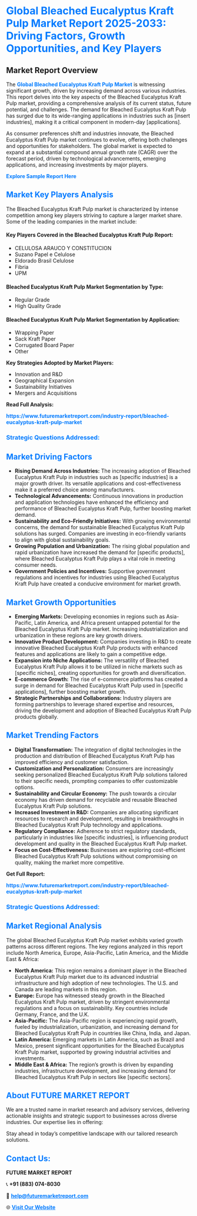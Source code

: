 <h1 style="color: #007BFF;">Global Bleached Eucalyptus Kraft Pulp Market Report 2025-2033: Driving Factors, Growth Opportunities, and Key Players</h1>

<section id="overview">
<h2>Market Report Overview</h2>
<p>The <a href="https://www.futuremarketreport.com/industry-report/bleached-eucalyptus-kraft-pulp-market" style="color: #007BFF; text-decoration: none;"><strong>Global Bleached Eucalyptus Kraft Pulp Market</strong></a> is witnessing significant growth, driven by increasing demand across various industries. This report delves into the key aspects of the Bleached Eucalyptus Kraft Pulp market, providing a comprehensive analysis of its current status, future potential, and challenges. The demand for Bleached Eucalyptus Kraft Pulp has surged due to its wide-ranging applications in industries such as [insert industries], making it a critical component in modern-day [applications].</p>
<p>As consumer preferences shift and industries innovate, the Bleached Eucalyptus Kraft Pulp market continues to evolve, offering both challenges and opportunities for stakeholders. The global market is expected to expand at a substantial compound annual growth rate (CAGR) over the forecast period, driven by technological advancements, emerging applications, and increasing investments by major players.</p>
</section>

<section id="overview">
<p><a href="https://www.futuremarketreport.com/request-sample/reportId=115081" style="color: #007BFF; text-decoration: none;"><strong>Explore Sample Report Here</strong></a></p>
</section>

<section id="key-players">
<h2 style="color: #007BFF;">Market Key Players Analysis</h2>
<p>The Bleached Eucalyptus Kraft Pulp market is characterized by intense competition among key players striving to capture a larger market share. Some of the leading companies in the market include:</p>
<h4>Key Players Covered in the Bleached Eucalyptus Kraft Pulp Report:</h4>
<ul><li>CELULOSA ARAUCO Y CONSTITUCION</li><li>Suzano Papel e Celulose</li><li>Eldorado Brasil Celulose</li><li>Fibria</li><li>UPM</li></ul>
<h4>Bleached Eucalyptus Kraft Pulp Market Segmentation by Type:</h4>
<ul><li>Regular Grade</li><li>High Quality Grade</li></ul>

<h4>Bleached Eucalyptus Kraft Pulp Market Segmentation by Application:</h4>
<ul><li>Wrapping Paper</li><li>Sack Kraft Paper</li><li>Corrugated Board Paper</li><li>Other</li></ul>
<p><strong>Key Strategies Adopted by Market Players:</strong></p>
<ul>
<li>Innovation and R&D</li>
<li>Geographical Expansion</li>
<li>Sustainability Initiatives</li>
<li>Mergers and Acquisitions</li>
</ul>
</section>

<section>
<p><strong>Read Full Analysis: </strong></p><a href="https://www.futuremarketreport.com/industry-report/bleached-eucalyptus-kraft-pulp-market" style="color: #007BFF; text-decoration: none;"><strong>https://www.futuremarketreport.com/industry-report/bleached-eucalyptus-kraft-pulp-market</strong></a>
<h3 style="color: #007BFF;">Strategic Questions Addressed:</h3>
</section>

<section id="driving-factors">
<h2 style="color: #007BFF;">Market Driving Factors</h2>
<ul>
<li><strong>Rising Demand Across Industries:</strong> The increasing adoption of Bleached Eucalyptus Kraft Pulp in industries such as [specific industries] is a major growth driver. Its versatile applications and cost-effectiveness make it a preferred choice among manufacturers.</li>
<li><strong>Technological Advancements:</strong> Continuous innovations in production and application technologies have enhanced the efficiency and performance of Bleached Eucalyptus Kraft Pulp, further boosting market demand.</li>
<li><strong>Sustainability and Eco-Friendly Initiatives:</strong> With growing environmental concerns, the demand for sustainable Bleached Eucalyptus Kraft Pulp solutions has surged. Companies are investing in eco-friendly variants to align with global sustainability goals.</li>
<li><strong>Growing Population and Urbanization:</strong> The rising global population and rapid urbanization have increased the demand for [specific products], where Bleached Eucalyptus Kraft Pulp plays a vital role in meeting consumer needs.</li>
<li><strong>Government Policies and Incentives:</strong> Supportive government regulations and incentives for industries using Bleached Eucalyptus Kraft Pulp have created a conducive environment for market growth.</li>
</ul>
</section>

<section id="growth-opportunities">
<h2 style="color: #007BFF;">Market Growth Opportunities</h2>
<ul>
<li><strong>Emerging Markets:</strong> Developing economies in regions such as Asia-Pacific, Latin America, and Africa present untapped potential for the Bleached Eucalyptus Kraft Pulp market. Increasing industrialization and urbanization in these regions are key growth drivers.</li>
<li><strong>Innovative Product Development:</strong> Companies investing in R&D to create innovative Bleached Eucalyptus Kraft Pulp products with enhanced features and applications are likely to gain a competitive edge.</li>
<li><strong>Expansion into Niche Applications:</strong> The versatility of Bleached Eucalyptus Kraft Pulp allows it to be utilized in niche markets such as [specific niches], creating opportunities for growth and diversification.</li>
<li><strong>E-commerce Growth:</strong> The rise of e-commerce platforms has created a surge in demand for Bleached Eucalyptus Kraft Pulp used in [specific applications], further boosting market growth.</li>
<li><strong>Strategic Partnerships and Collaborations:</strong> Industry players are forming partnerships to leverage shared expertise and resources, driving the development and adoption of Bleached Eucalyptus Kraft Pulp products globally.</li>
</ul>
</section>

<section id="trending-factors">
<h2 style="color: #007BFF;">Market Trending Factors</h2>
<ul>
<li><strong>Digital Transformation:</strong> The integration of digital technologies in the production and distribution of Bleached Eucalyptus Kraft Pulp has improved efficiency and customer satisfaction.</li>
<li><strong>Customization and Personalization:</strong> Consumers are increasingly seeking personalized Bleached Eucalyptus Kraft Pulp solutions tailored to their specific needs, prompting companies to offer customizable options.</li>
<li><strong>Sustainability and Circular Economy:</strong> The push towards a circular economy has driven demand for recyclable and reusable Bleached Eucalyptus Kraft Pulp solutions.</li>
<li><strong>Increased Investment in R&D:</strong> Companies are allocating significant resources to research and development, resulting in breakthroughs in Bleached Eucalyptus Kraft Pulp technology and applications.</li>
<li><strong>Regulatory Compliance:</strong> Adherence to strict regulatory standards, particularly in industries like [specific industries], is influencing product development and quality in the Bleached Eucalyptus Kraft Pulp market.</li>
<li><strong>Focus on Cost-Effectiveness:</strong> Businesses are exploring cost-efficient Bleached Eucalyptus Kraft Pulp solutions without compromising on quality, making the market more competitive.</li>
</ul>
</section>

<section>
<p><strong>Get Full Report: </strong></p><a href="https://www.futuremarketreport.com/industry-report/bleached-eucalyptus-kraft-pulp-market" style="color: #007BFF; text-decoration: none;"><strong>https://www.futuremarketreport.com/industry-report/bleached-eucalyptus-kraft-pulp-market</strong></a>
<h3 style="color: #007BFF;">Strategic Questions Addressed:</h3>
</section>


<section id="regional-analysis">
<h2 style="color: #007BFF;">Market Regional Analysis</h2>
<p>The global Bleached Eucalyptus Kraft Pulp market exhibits varied growth patterns across different regions. The key regions analyzed in this report include North America, Europe, Asia-Pacific, Latin America, and the Middle East & Africa:</p>
<ul>
<li><strong>North America:</strong> This region remains a dominant player in the Bleached Eucalyptus Kraft Pulp market due to its advanced industrial infrastructure and high adoption of new technologies. The U.S. and Canada are leading markets in this region.</li>
<li><strong>Europe:</strong> Europe has witnessed steady growth in the Bleached Eucalyptus Kraft Pulp market, driven by stringent environmental regulations and a focus on sustainability. Key countries include Germany, France, and the U.K.</li>
<li><strong>Asia-Pacific:</strong> The Asia-Pacific region is experiencing rapid growth, fueled by industrialization, urbanization, and increasing demand for Bleached Eucalyptus Kraft Pulp in countries like China, India, and Japan.</li>
<li><strong>Latin America:</strong> Emerging markets in Latin America, such as Brazil and Mexico, present significant opportunities for the Bleached Eucalyptus Kraft Pulp market, supported by growing industrial activities and investments.</li>
<li><strong>Middle East & Africa:</strong> The region’s growth is driven by expanding industries, infrastructure development, and increasing demand for Bleached Eucalyptus Kraft Pulp in sectors like [specific sectors].</li>
</ul>
</section>

<footer>
<h2 style="color: #007BFF;">About FUTURE MARKET REPORT</h2>
<p>We are a trusted name in market research and advisory services, delivering actionable insights and strategic support to businesses across diverse industries. Our expertise lies in offering:</p>

<p>Stay ahead in today’s competitive landscape with our tailored research solutions.</p>

<h2 style="color: #007BFF;">Contact Us:</h2>
<p><strong>FUTURE MARKET REPORT</strong></p>
<p>📞 <strong>+91 (883) 074-8030</strong></p>
<p>📧 <strong><a href="mailto:help@futuremarketreport.com" style="color: #007BFF;">help@futuremarketreport.com</a></strong></p>
<p>🌐 <strong><a href="https://www.futuremarketreport.com/" style="color: #007BFF;">Visit Our Website</a></strong></p>
</footer>